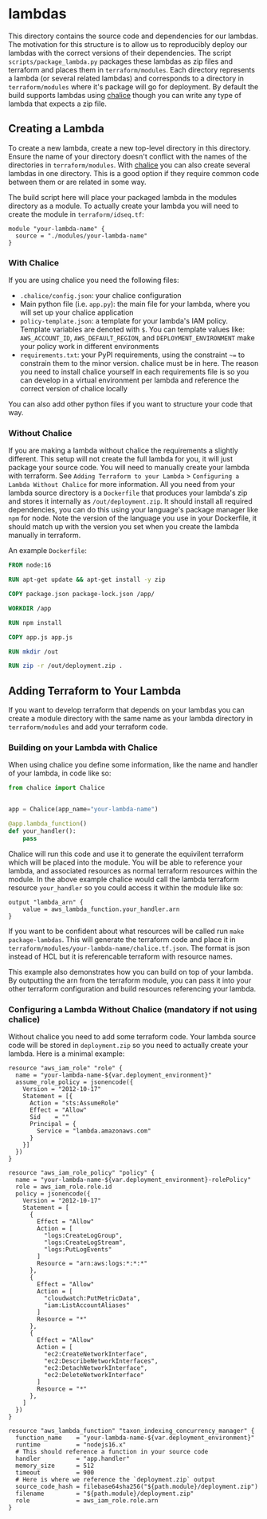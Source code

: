 # lambdas

This directory contains the source code and dependencies for our lambdas. The motivation for this structure is to allow us to reproducibly deploy our lambdas with the correct versions of their dependencies. The script `scripts/package_lambda.py` packages these lambdas as zip files and terraform and places them in `terraform/modules`. Each directory represents a lambda (or several related lambdas) and corresponds to a directory in `terraform/modules` where it's package will go for deployment. By default the build supports lambdas using [chalice](https://github.com/aws/chalice) though you can write any type of lambda that expects a zip file.

## Creating a Lambda

To create a new lambda, create a new top-level directory in this directory. Ensure the name of your directory doesn't conflict with the names of the directories in `terraform/modules`. With [chalice](https://github.com/aws/chalice) you can also create several lambdas in one directory. This is a good option if they require common code between them or are related in some way.

The build script here will place your packaged lambda in the modules directory as a module. To actually create your lambda you will need to create the module in `terraform/idseq.tf`:

```HCL
module "your-lambda-name" {
  source = "./modules/your-lambda-name"
}
```

### With Chalice

If you are using chalice you need the following files:

- `.chalice/config.json`: your chalice configuration
- Main python file (i.e. `app.py`): the main file for your lambda, where you will set up your chalice application
- `policy-template.json`: a template for your lambda's IAM policy. Template variables are denoted with `$`. You can template values like: `AWS_ACCOUNT_ID`, `AWS_DEFAULT_REGION`, and `DEPLOYMENT_ENVIRONMENT` make your policy work in different environments
- `requirements.txt`: your PyPI requirements, using the constraint `~=` to constrain them to the minor version. chalice must be in here. The reason you need to install chalice yourself in each requirements file is so you can develop in a virtual environment per lambda and reference the correct version of chalice locally

You can also add other python files if you want to structure your code that way.

### Without Chalice

If you are making a lambda without chalice the requirements a slightly different. This setup will not create the full lambda for you, it will just package your source code. You will need to manually create your lambda with terraform. See `Adding Terraform to your Lambda` > `Configuring a Lambda Without Chalice` for more information. All you need from your lambda source directory is a `Dockerfile` that produces your lambda's zip and stores it internally as `/out/deployment.zip`. It should install all required dependencies, you can do this using your language's package manager like `npm` for node. Note the version of the language you use in your Dockerfile, it should match up with the version you set when you create the lambda manually in terraform.

An example `Dockerfile`:

```dockerfile
FROM node:16

RUN apt-get update && apt-get install -y zip

COPY package.json package-lock.json /app/

WORKDIR /app

RUN npm install

COPY app.js app.js

RUN mkdir /out

RUN zip -r /out/deployment.zip .
```

## Adding Terraform to Your Lambda

If you want to develop terraform that depends on your lambdas you can create a module directory with the same name as your lambda directory in `terraform/modules` and add your terraform code.

### Building on your Lambda with Chalice

When using chalice you define some information, like the name and handler of your lambda, in code like so:

```python
from chalice import Chalice


app = Chalice(app_name="your-lambda-name")

@app.lambda_function()
def your_handler():
    pass
```

Chalice will run this code and use it to generate the equivilent terraform which will be placed into the module. You will be able to reference your lambda, and associated resources as normal terraform resources within the module. In the above example chalice would call the lambda terraform resource `your_handler` so you could access it within the module like so:

```HCL
output "lambda_arn" {
    value = aws_lambda_function.your_handler.arn
}
```

If you want to be confident about what resources will be called run `make package-lambdas`. This will generate the terraform code and place it in `terraform/modules/your-lambda-name/chalice.tf.json`. The format is json instead of HCL but it is referencable terraform with resource names.

This example also demonstrates how you can build on top of your lambda. By outputting the arn from the terraform module, you can pass it into your other terraform configuration and build resources referencing your lambda.

### Configuring a Lambda Without Chalice (mandatory if not using chalice)

Without chalice you need to add some terraform code. Your lambda source code will be stored in `deployment.zip` so you need to actually create your lambda. Here is a minimal example:

```HCL
resource "aws_iam_role" "role" {
  name = "your-lambda-name-${var.deployment_environment}"
  assume_role_policy = jsonencode({
    Version = "2012-10-17"
    Statement = [{
      Action = "sts:AssumeRole"
      Effect = "Allow"
      Sid    = ""
      Principal = {
        Service = "lambda.amazonaws.com"
      }
    }]
  })
}

resource "aws_iam_role_policy" "policy" {
  name = "your-lambda-name-${var.deployment_environment}-rolePolicy"
  role = aws_iam_role.role.id
  policy = jsonencode({
    Version = "2012-10-17"
    Statement = [
      {
        Effect = "Allow"
        Action = [
          "logs:CreateLogGroup",
          "logs:CreateLogStream",
          "logs:PutLogEvents"
        ]
        Resource = "arn:aws:logs:*:*:*"
      },
      {
        Effect = "Allow"
        Action = [
          "cloudwatch:PutMetricData",
          "iam:ListAccountAliases"
        ]
        Resource = "*"
      },
      {
        Effect = "Allow"
        Action = [
          "ec2:CreateNetworkInterface",
          "ec2:DescribeNetworkInterfaces",
          "ec2:DetachNetworkInterface",
          "ec2:DeleteNetworkInterface"
        ]
        Resource = "*"
      },
    ]
  })
}

resource "aws_lambda_function" "taxon_indexing_concurrency_manager" {
  function_name    = "your-lambda-name-${var.deployment_environment}"
  runtime          = "nodejs16.x"
  # This should reference a function in your source code
  handler          = "app.handler"
  memory_size      = 512
  timeout          = 900
  # Here is where we reference the `deployment.zip` output
  source_code_hash = filebase64sha256("${path.module}/deployment.zip")
  filename         = "${path.module}/deployment.zip"
  role             = aws_iam_role.role.arn
}
```
